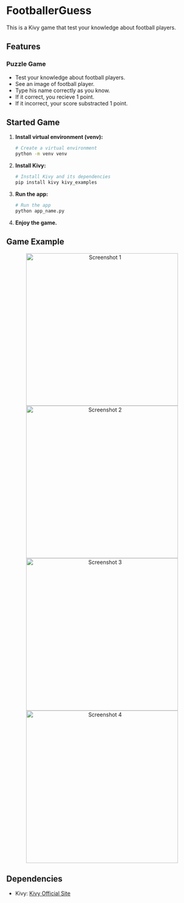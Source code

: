 # FootballerGuess
This is a Kivy game that test your knowledge about football players.

## Features

### Puzzle Game
- Test your knowledge about football players.
- See an image of football player.
- Type his name correctly as you know.
- If it correct, you recieve 1 point.
- If it incorrect, your score substracted 1 point.

## Started Game

1. **Install virtual environment (venv):**

    ```bash
    # Create a virtual environment
    python -m venv venv
    ```

2. **Install Kivy:**

    ```bash
    # Install Kivy and its dependencies
    pip install kivy kivy_examples
    ```

3. **Run the app:**

    ```bash
    # Run the app
    python app_name.py
    ```

4. **Enjoy the game.**

## Game Example

<div align="center">
    <img src=" " alt="Screenshot 1" width="400"/>
    <img src=" " alt="Screenshot 2" width="400"/>
</div>

<div align="center">
    <img src=" " alt="Screenshot 3" width="400"/>
    <img src=" " alt="Screenshot 4" width="400"/>
</div>


## Dependencies

- Kivy: [Kivy Official Site](https://kivy.org/)
